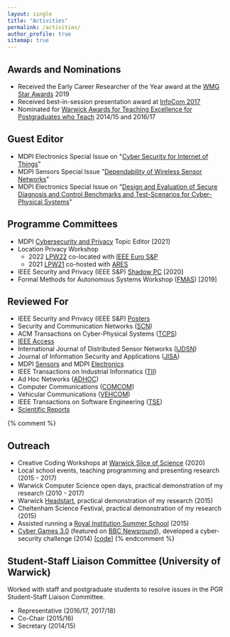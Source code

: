 ```yaml
---
layout: single
title: "Activities"
permalink: /activities/
author_profile: true
sitemap: true
---
```


## Awards and Nominations

 * Received the Early Career Researcher of the Year award at the [WMG Star Awards](https://warwick.ac.uk/fac/sci/wmg/people/athena_swan/starawards/) 2019
 * Received best-in-session presentation award at [InfoCom 2017](https://infocom2017.ieee-infocom.org/)
 * Nominated for [Warwick Awards for Teaching Excellence for Postgraduates who Teach](https://warwick.ac.uk/services/od/academic-development/wate/watepgrinfo/) 2014/15 and 2016/17

## Guest Editor

 * MDPI Electronics Special Issue on "[Cyber Security for Internet of Things](https://www.mdpi.com/journal/electronics/special_issues/cyber_security_iot)"
 * MDPI Sensors Special Issue "[Dependability of Wireless Sensor Networks](https://www.mdpi.com/journal/sensors/special_issues/Dependability_WSN)"
 * MDPI Electronics Special Issue on "[Design and Evaluation of Secure Diagnosis and Control Benchmarks and Test-Scenarios for Cyber-Physical Systems](https://www.mdpi.com/journal/electronics/special_issues/design_evaluation_cyber-physical)"

## Programme Committees

 * MDPI [Cybersecurity and Privacy](https://www.mdpi.com/journal/jcp) Topic Editor [2021]
 * Location Privacy Workshop
   - 2022 [LPW22](http://security.ucc.ie/lpw22/) co-located with [IEEE Euro S&P](https://www.ieee-security.org/TC/EuroSP2022/index.html)
   - 2021 [LPW21](http://security.ucc.ie/lpw21/) co-hosted with [ARES](https://www.ares-conference.eu/)
 * IEEE Security and Privacy (IEEE S&P) [Shadow PC](https://www.ieee-security.org/TC/SP2020/shadowpc.html) [2020]
 * Formal Methods for Autonomous Systems Workshop ([FMAS](https://fmasworkshop.github.io/FMAS2019/)) [2019]

## Reviewed For

 * IEEE Security and Privacy (IEEE S&P) [Posters](https://www.ieee-security.org/TC/SP2020/cfposters.html)
 * Security and Communication Networks ([SCN](https://onlinelibrary.wiley.com/journal/19390122))
 * ACM Transactions on Cyber-Physical Systems ([TCPS](https://dl.acm.org/journal/tcps))
 * [IEEE Access](https://ieeeaccess.ieee.org/)
 * International Journal of Distributed Sensor Networks ([IJDSN](https://journals.sagepub.com/home/dsn))
 * Journal of Information Security and Applications ([JISA](https://www.journals.elsevier.com/journal-of-information-security-and-applications))
 * MDPI [Sensors](https://www.mdpi.com/journal/sensors) and MDPI [Electronics](https://www.mdpi.com/journal/electronics/)
 * IEEE Transactions on Industrial Informatics ([TII](https://ieeexplore.ieee.org/xpl/RecentIssue.jsp?punumber=9424))
 * Ad Hoc Networks ([ADHOC](https://www.sciencedirect.com/journal/ad-hoc-networks))
 * Computer Communications ([COMCOM](https://www.journals.elsevier.com/computer-communications))
 * Vehicular Communications ([VEHCOM](https://www.journals.elsevier.com/vehicular-communications))
 * IEEE Transactions on Software Engineering ([TSE](https://www.computer.org/csdl/journal/ts))
 * [Scientific Reports](https://www.nature.com/srep/)

{% comment %}
## Outreach

 * Creative Coding Workshops at [Warwick Slice of Science](https://warwick.ac.uk/newsandevents/pressreleases/warwick_is_slicing/) (2020)
 * Local school events, teaching programming and presenting research (2015 - 2017)
 * Warwick Computer Science open days, practical demonstration of my research (2010 - 2017)
 * Warwick [Headstart](https://warwickcsdmheadstart.wordpress.com/page/4/), practical demonstration of my research (2015)
 * Cheltenham Science Festival, practical demonstration of my research (2015)
 * Assisted running a [Royal Institution Summer School](https://www.rigb.org/whats-on/events-2015/august/summer-school-2015-making-robots-robots) (2015)
 * [Cyber Games 3.0](https://warwick.ac.uk/fac/sci/dcs/news/?newsItem=094d43454aca447a014acf964ec958f5) (featured on [BBC Newsround](https://www.bbc.co.uk/newsround/30780263)), developed a cyber-security challenge (2014) [[code](https://github.com/WarwickDCSiLab/arduino-morse-code)]
{% endcomment %}

## Student-Staff Liaison Committee (University of Warwick)

Worked with staff and postgraduate students to resolve issues in the PGR Student-Staff Liaison Committee.
 * Representative (2016/17, 2017/18)
 * Co-Chair (2015/16)
 * Secretary (2014/15)

